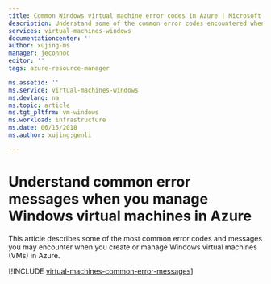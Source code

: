 ```yaml
---
title: Common Windows virtual machine error codes in Azure | Microsoft Docs
description: Understand some of the common error codes encountered when you provision and manage Windows virtual machines in Azure
services: virtual-machines-windows
documentationcenter: ''
author: xujing-ms
manager: jeconnoc
editor: ''
tags: azure-resource-manager

ms.assetid: ''
ms.service: virtual-machines-windows
ms.devlang: na
ms.topic: article
ms.tgt_pltfrm: vm-windows
ms.workload: infrastructure
ms.date: 06/15/2018
ms.author: xujing;genli

---
```

# Understand common error messages when you manage Windows virtual machines in Azure

This article describes some of the most common error codes and messages you may encounter when you create or manage Windows virtual machines (VMs) in Azure.

[!INCLUDE [virtual-machines-common-error-messages](../../../includes/virtual-machines-common-error-messages.md)]
